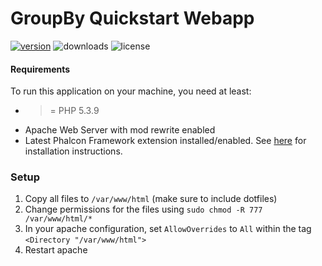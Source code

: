 GroupBy Quickstart Webapp
================

[![version](https://img.shields.io/github/release/groupby/quickstart-php.svg)](https://github.com/groupby/quickstart-php/releases/latest)
![downloads](https://img.shields.io/github/downloads/groupby/quickstart-php/latest/total.svg)
![license](https://img.shields.io/github/license/groupby/quickstart-php.svg)

#### Requirements

To run this application on your machine, you need at least:

* >= PHP 5.3.9
* Apache Web Server with mod rewrite enabled
* Latest Phalcon Framework extension installed/enabled. See [here](http://docs.phalconphp.com/en/latest/reference/install.html) for installation instructions.

### Setup

1. Copy all files to `/var/www/html` (make sure to include dotfiles)
1. Change permissions for the files using `sudo chmod -R 777 /var/www/html/*`
1. In your apache configuration, set `AllowOverrides` to `All` within the tag `<Directory "/var/www/html">`
1. Restart apache
